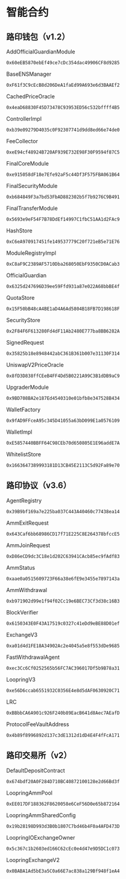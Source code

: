 # 智能合约

## 路印钱包（v1.2）



AddOfficialGuardianModule

`0x60eEB5870ebEf49ce7cDc354dac49906CF8d9285`


BaseENSManager

`0xF61f3C9cEcB8d206DeA1faEd99A693e6d3BAAEf2`


CachedPriceOracle

`0x4eaD68830F45D73478C93953ED56c532bffff4B5`


ControllerImpl

`0xb39e09279D4035c0F92307741d9dd8ed66e74de0`


FeeCollector

`0xeE94cf48924B720AF939E732E98F30F9594f87C5`


FinalCoreModule

`0xe915058dF18e7Efe92aF5c44Df3F575FBA061B64`


FinalSecurityModule

`0xb684849F3a7bd53FbAD882302b5f7b9276C9B491`


FinalTransferModule

`0x5693e9eF54F7B78DdEf14997C1fbC51AA1d2FAc9`


HashStore

`0xC6eA970917451fe149537779C20f721eB5e71E76`


ModuleRegistryImpl

`0xC8aF9C2389AF5710Dba268050EbF9350CD0ACab3`


OfficialGuardian

`0x6325d247696D39ee59Ffd931a87e022A68bbBE4f`


QuotaStore

`0x15F50bB48cA4BE1aD4A6Ad5804B18FB7D198618F`


SecurityStore

`0x2F84F6F613280Fd4dF11Ab2480E777ba8BB6282A`


SignedRequest

`0x35825b18e8948442abC361B361b007e31130F314`


UniswapV2PriceOracle

`0x8fD3D838ffCEeB4FF4Dd5B0221A99C3B1dDB9aC9`


UpgraderModule

`0x9BD708BA2e187Ed4540310e01bfb8e347528B434`


WalletFactory

`0x9fAD9FFceA95c345D41055a63bD099E1a0576109`


WalletImpl

`0xE5857440BBFF64C98CEb70d650805E1E96addE7A`


WhitelistStore

`0x1663647389993181D13CB45E2113C5d92Fa89e70`



## 路印协议（v3.6）



AgentRegistry

`0x39B9bf169a7e225ba037C443A40460c77438ea14`



AmmExitRequest

`0x643Caf6bb68986CD17f71E225C8E264378bfccE5`


AmmJoinRequest

`0xD86eCD9dc3C18e1d202C63941CAcb85ec9fAdf83`


AmmStatus

`0xaae0a0515609723F66a38e6fE9e3455e7897143a`


AmmWithdrawal

`0xb971902d99e1f94f02Cc19e6BEC73Cf3d38c16B3`


BlockVerifier

`0x6150343E0F43A17519c0327c41eDd9eBE88D01ef`


ExchangeV3

`0xa01d4d1FE18A34902Ac2e4045a5e8f553dDe9685`


FastWithdrawalAgent

`0xec3Cc6Cf0252565b56FC7AC396017Df5b9B78a31`


LoopringV3

`0xe56D6ccab6551932C0356E4e8d5dAF0630920C71`


LRC

`0xBBbbCA6A901c926F240b89EacB641d8Aec7AEafD`


ProtocolFeeVaultAddress

`0x4b89f8996892d137c3dE1312d1dD4E4F4fFcA171`


## 路印交易所（v2）




DefaultDepositContract

`0x674bdf20A0F284D710BC40872100128e2d66Bd3f`


LoopringAmmPool

`0xEE017DF188362F8620058e6CeF56D0e65b872164`


LoopringAmmSharedConfig

`0x19b28198D993d3B0b1807C7bd46b4F0a4AFD473D`


LoopringIOExchangeOwner

`0x5c367c1b2603ed166C62cEc0e4d47e9D5DC1c073`


LoopringExchangeV2

`0x0BABA1Ad5bE3a5C0a66E7ac838a129Bf948f1eA4`

